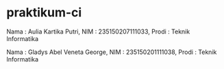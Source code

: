 # praktikum-ci


Nama : Aulia Kartika Putri, NIM : 235150207111033, Prodi : Teknik Informatika

Nama : Gladys Abel Veneta George, NIM : 235150201111038, Prodi : Teknik Informatika 